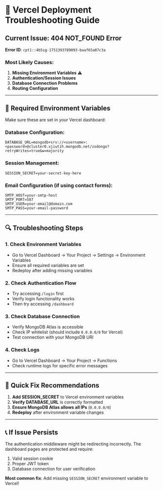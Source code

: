 # 🚨 Vercel Deployment Troubleshooting Guide

## Current Issue: 404 NOT_FOUND Error

**Error ID**: `cpt1::4b5sg-1751393789093-baaf65a07c3a`

### Most Likely Causes:

1. **Missing Environment Variables** ⚠️
2. **Authentication/Session Issues**
3. **Database Connection Problems**
4. **Routing Configuration**

---

## 🔧 Required Environment Variables

Make sure these are set in your Vercel dashboard:

### **Database Configuration**:
```
DATABASE_URL=mongodb+srv://<username>:<password>@cluster0.xjiutih.mongodb.net/zodongo?retryWrites=true&w=majority
```

### **Session Management**:
```
SESSION_SECRET=your-secret-key-here
```

### **Email Configuration** (if using contact forms):
```
SMTP_HOST=your-smtp-host
SMTP_PORT=587
SMTP_USER=your-email@domain.com
SMTP_PASS=your-email-password
```

---

## 🔍 Troubleshooting Steps

### 1. Check Environment Variables
- Go to Vercel Dashboard → Your Project → Settings → Environment Variables
- Ensure all required variables are set
- Redeploy after adding missing variables

### 2. Check Authentication Flow
- Try accessing `/login` first
- Verify login functionality works
- Then try accessing `/dashboard`

### 3. Check Database Connection
- Verify MongoDB Atlas is accessible
- Check IP whitelist (should include `0.0.0.0/0` for Vercel)
- Test connection with your MongoDB URI

### 4. Check Logs
- Go to Vercel Dashboard → Your Project → Functions
- Check runtime logs for specific error messages

---

## 🚀 Quick Fix Recommendations

1. **Add SESSION_SECRET** to Vercel environment variables
2. **Verify DATABASE_URL** is correctly formatted
3. **Ensure MongoDB Atlas allows all IPs** (`0.0.0.0/0`)
4. **Redeploy** after environment variable changes

---

## 📞 If Issue Persists

The authentication middleware might be redirecting incorrectly. The dashboard pages are protected and require:

1. Valid session cookie
2. Proper JWT token
3. Database connection for user verification

**Most common fix**: Add missing `SESSION_SECRET` environment variable to Vercel!
